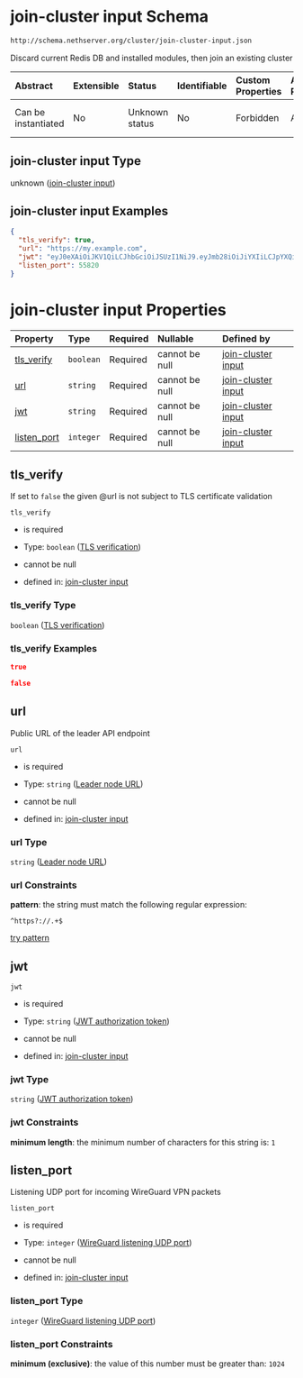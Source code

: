 # join-cluster input Schema

```txt
http://schema.nethserver.org/cluster/join-cluster-input.json
```

Discard current Redis DB and installed modules, then join an existing cluster

| Abstract            | Extensible | Status         | Identifiable | Custom Properties | Additional Properties | Access Restrictions | Defined In                                                                        |
| :------------------ | :--------- | :------------- | :----------- | :---------------- | :-------------------- | :------------------ | :-------------------------------------------------------------------------------- |
| Can be instantiated | No         | Unknown status | No           | Forbidden         | Allowed               | none                | [join-cluster-input.json](cluster/join-cluster-input.json "open original schema") |

## join-cluster input Type

unknown ([join-cluster input](join-cluster-input.md))

## join-cluster input Examples

```json
{
  "tls_verify": true,
  "url": "https://my.example.com",
  "jwt": "eyJ0eXAiOiJKV1QiLCJhbGciOiJSUzI1NiJ9.eyJmb28iOiJiYXIiLCJpYXQiOjE0MzQ0Nzk4ODN9.HQyx15jWm1upqsrKSf89X_iP0sg7N46a9pqBVGPMYdiqZeuU_ZZOdU-zizHJoIHMIJxtEWzpSMaVubJW0AJsTqjqQf6GoJ4cmFAfmfUFXmMC4Xv5oc4UqvGizpoLjfZedd834PcwbS-WskZcL4pVNmBIGRtDXkoU1j2X1P5M_sNJ9lYZ5vITyqe4MYJovQzNdQziUNhcMI5wkXncV7XzGInBeQsPquASWVG4gb3Y--k1P3xWA4Df3rKeEQBbInDKXczvDpfIlTojx4Ch8OM8vXWWNxW-mIQrV31wRrS9XtNoig7irx8N0MzokiYKrQ8WP_ezPicHvVPIHhz-InOw",
  "listen_port": 55820
}
```

# join-cluster input Properties

| Property                    | Type      | Required | Nullable       | Defined by                                                                                                                                                                 |
| :-------------------------- | :-------- | :------- | :------------- | :------------------------------------------------------------------------------------------------------------------------------------------------------------------------- |
| [tls_verify](#tls_verify)   | `boolean` | Required | cannot be null | [join-cluster input](join-cluster-input-properties-tls-verification.md "http://schema.nethserver.org/cluster/join-cluster-input.json#/properties/tls_verify")              |
| [url](#url)                 | `string`  | Required | cannot be null | [join-cluster input](join-cluster-input-properties-leader-node-url.md "http://schema.nethserver.org/cluster/join-cluster-input.json#/properties/url")                      |
| [jwt](#jwt)                 | `string`  | Required | cannot be null | [join-cluster input](join-cluster-input-properties-jwt-authorization-token.md "http://schema.nethserver.org/cluster/join-cluster-input.json#/properties/jwt")              |
| [listen_port](#listen_port) | `integer` | Required | cannot be null | [join-cluster input](join-cluster-input-properties-wireguard-listening-udp-port.md "http://schema.nethserver.org/cluster/join-cluster-input.json#/properties/listen_port") |

## tls_verify

If set to `false` the given @url is not subject to TLS certificate validation

`tls_verify`

*   is required

*   Type: `boolean` ([TLS verification](join-cluster-input-properties-tls-verification.md))

*   cannot be null

*   defined in: [join-cluster input](join-cluster-input-properties-tls-verification.md "http://schema.nethserver.org/cluster/join-cluster-input.json#/properties/tls_verify")

### tls_verify Type

`boolean` ([TLS verification](join-cluster-input-properties-tls-verification.md))

### tls_verify Examples

```json
true
```

```json
false
```

## url

Public URL of the leader API endpoint

`url`

*   is required

*   Type: `string` ([Leader node URL](join-cluster-input-properties-leader-node-url.md))

*   cannot be null

*   defined in: [join-cluster input](join-cluster-input-properties-leader-node-url.md "http://schema.nethserver.org/cluster/join-cluster-input.json#/properties/url")

### url Type

`string` ([Leader node URL](join-cluster-input-properties-leader-node-url.md))

### url Constraints

**pattern**: the string must match the following regular expression: 

```regexp
^https?://.+$
```

[try pattern](https://regexr.com/?expression=%5Ehttps%3F%3A%2F%2F.%2B%24 "try regular expression with regexr.com")

## jwt



`jwt`

*   is required

*   Type: `string` ([JWT authorization token](join-cluster-input-properties-jwt-authorization-token.md))

*   cannot be null

*   defined in: [join-cluster input](join-cluster-input-properties-jwt-authorization-token.md "http://schema.nethserver.org/cluster/join-cluster-input.json#/properties/jwt")

### jwt Type

`string` ([JWT authorization token](join-cluster-input-properties-jwt-authorization-token.md))

### jwt Constraints

**minimum length**: the minimum number of characters for this string is: `1`

## listen_port

Listening UDP port for incoming WireGuard VPN packets

`listen_port`

*   is required

*   Type: `integer` ([WireGuard listening UDP port](join-cluster-input-properties-wireguard-listening-udp-port.md))

*   cannot be null

*   defined in: [join-cluster input](join-cluster-input-properties-wireguard-listening-udp-port.md "http://schema.nethserver.org/cluster/join-cluster-input.json#/properties/listen_port")

### listen_port Type

`integer` ([WireGuard listening UDP port](join-cluster-input-properties-wireguard-listening-udp-port.md))

### listen_port Constraints

**minimum (exclusive)**: the value of this number must be greater than: `1024`
